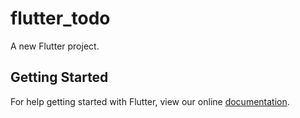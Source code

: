 # flutter_todo

A new Flutter project.

## Getting Started

For help getting started with Flutter, view our online
[documentation](https://flutter.io/).

